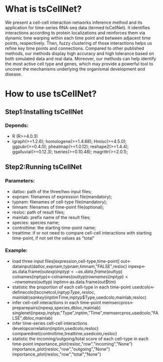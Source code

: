 # What is tsCellNet?
We present a cell-cell interaction networks inference method and its application for time-series RNA-seq data (termed tsCellNet). 
It identifies interactions according to protein localizations and reinforces them via dynamic time warping within each time point and between adjacent time points, respectively. Then, fuzzy clustering of those interactions helps us refine key time points and connections. Compared to other published methods, our methods display high accuracy and high tolerance based on both simulated data and real data. Moreover, our methods can help identify the most active cell type and genes, which may provide a powerful tool to uncover the mechanisms underlying the organismal development and disease. 

# How to use tsCellNet?
## Step1:Installing tsCellNet
### Depends:
* R (R>=4.0.3)
* igraph(>=1.2.6); homologene(>=1.4.68); Hmisc(>=4.5.0); ggpubr(>=0.4.0); pheatmap(>=1.0.12); reshape2(>=1.4.4); ggalluvial(>=0.12.3); tseries(>=0.10.48); magrittr(>=2.0.1);

## Step2:Running tsCellNet
### Parameters:
* datloc: path of the three/two input files;
* expnam: filenames of expression file(mandatory); 
* typnam: filenames of cell-type file(mandatory); 
* timnam: filenames of time-point file(optional);
* resloc: path of result files; 
* mainlab: prefix name of the result files;
* species: species name;
* controltime: the starting time-point name;
* treattime: if or not need to compare cell-cell interactions with starting time-point, if not set the values as "total"
### Example:
* load three input files\[expression,cell-type,time-point\]
out<-datainput(datloc,expnam,typnam,timnam,"FALSE",resloc)
inpexp<-as.data.frame(out$exp) 
inptyp<-as.data.frame(out$typ)
colnames(inptyp)<-colnames(out$typ)
rownames(inptyp)<-rownames(out$typ) 
inptim<-as.data.frame(out$tim) 
* statistic the proportion of each cell-type in each time-point
usedcolo<-definecolo(tsccnetcol,inptyp$Type,resloc,mainlab)
sankey(inptim$Time,inptyp$Type,usedcolo,mainlab,resloc)
* infer cell-cell interactions in each time-point
memsercpros<-preparepairs(inpexp,species,dbloc,mainlab)
singlenet(inpexp,inptyp,"Type",inptim,"Time",memsercpros,usedcolo,"FALSE",dbloc,mainlab) 
* infer time-series cell-cell interactions
developcorrelation(inptim,usedcolo,resloc)
comparednet(controltime,treattime,usedcolo,resloc)
* statistic the incoming/outgoing/total score of each cell-type in each time-point
importance_plot(resloc,"row","incoming","None")
importance_plot(resloc,"row","outgoing","None")
importance_plot(resloc,"row","total","None")



